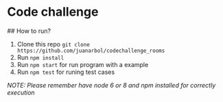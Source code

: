 # Code challenge

## How to run?

1. Clone this repo `git clone https://github.com/juanarbol/codechallenge_rooms`
2. Run `npm install`
3. Run `npm start` for run program with a example
4. Run `npm test` for runing test cases

_NOTE: Please remember have node 6 or 8 and npm installed for correctly execution_
 
